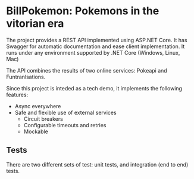 # BillPokemon: Pokemons in the vitorian era

The project provides a REST API implemented using ASP.NET Core.
It has Swagger for automatic documentation and ease client implementation.
It runs under any environment supported by .NET Core (Windows, Linux, Mac)

The API combines the results of two online services: Pokeapi and Funtranlsations.

Since this project is inteded as a tech demo, it implements the following features:

- Async everywhere
- Safe and flexible use of external services 
    - Circuit breakers
    - Configurable timeouts and retries
    - Mockable

## Tests

There are two different sets of test: unit tests, and integration (end to end) tests.

